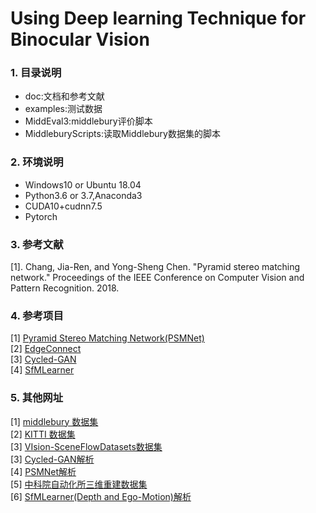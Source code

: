Using Deep learning Technique for Binocular Vision
=====
### 1. 目录说明<br>
* doc:文档和参考文献
* examples:测试数据
* MiddEval3:middlebury评价脚本
* MiddleburyScripts:读取Middlebury数据集的脚本
### 2. 环境说明<br>
* Windows10 or Ubuntu 18.04
* Python3.6 or 3.7,Anaconda3
* CUDA10+cudnn7.5
* Pytorch
### 3. 参考文献<br>
[1]. Chang, Jia-Ren, and Yong-Sheng Chen. "Pyramid stereo matching network." Proceedings of the IEEE Conference on Computer Vision and Pattern Recognition. 2018.
### 4. 参考项目
[1] [Pyramid Stereo Matching Network(PSMNet)](https://github.com/JiaRenChang/PSMNet)<br>
[2] [EdgeConnect](https://github.com/knazeri/edge-connect)<br>
[3] [Cycled-GAN](https://github.com/andrea-pilzer/unsup-stereo-depthGAN/)<br>
[4] [SfMLearner](https://github.com/tinghuiz/SfMLearner)<br>
### 5. 其他网址
[1] [middlebury 数据集](http://vision.middlebury.edu/stereo/)<br>
[2] [KITTI 数据集](http://www.cvlibs.net/datasets/kitti/)<br>
[3] [VIsion-SceneFlowDatasets数据集](https://lmb.informatik.uni-freiburg.de/resources/datasets/SceneFlowDatasets.en.html#faq)<br>
[3] [Cycled-GAN解析](https://www.cnblogs.com/19991201xiao/p/9734422.html)<br>
[4] [PSMNet解析](https://blog.csdn.net/zhiwei2coder/article/details/79929864?utm_source=blogxgwz3)<br>
[5] [中科院自动化所三维重建数据集](http://vision.ia.ac.cn/zh/data/index.html)<br>
[6] [SfMLearner(Depth and Ego-Motion)解析](https://zhuanlan.zhihu.com/p/50544334)<br>
